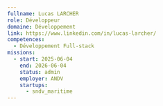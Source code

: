 ```yaml
---
fullname: Lucas LARCHER
role: Développeur
domaine: Développement
link: https://www.linkedin.com/in/lucas-larcher/
competences:
  - Développement Full-stack
missions:
  - start: 2025-06-04
    end: 2026-06-04
    status: admin
    employer: ANDV
    startups:
      - sndv_maritime
---
```

